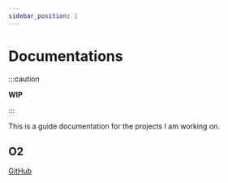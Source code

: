 ```yaml
---
sidebar_position: 1
---
```


# Documentations

:::caution

**WIP**

:::

This is a guide documentation for the projects I am working on.

## O2

[GitHub](https://github.com/songkg7/o2) 